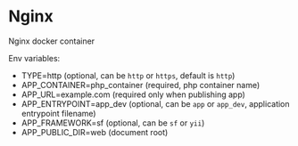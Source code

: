 # Nginx

Nginx docker container

Env variables:
 - TYPE=http (optional, can be `http` or `https`, default is `http`)
 - APP_CONTAINER=php_container (required, php container name)
 - APP_URL=example.com (required only when publishing app)
 - APP_ENTRYPOINT=app_dev (optional, can be `app` or `app_dev`, application entrypoint filename)
 - APP_FRAMEWORK=sf (optional, can be `sf` or `yii`)
 - APP_PUBLIC_DIR=web (document root)
